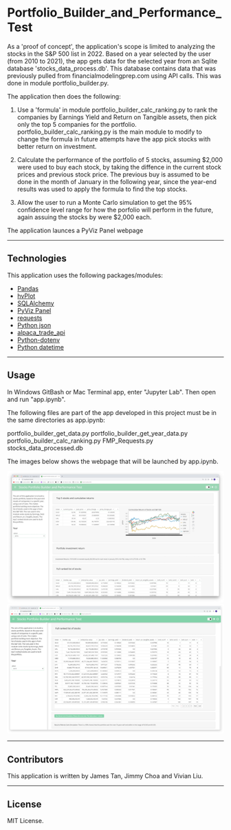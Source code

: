 # Portfolio_Builder_and_Performance_Test

As a 'proof of concept', the application's scope is limited to analyzing the stocks in the S&P 500 list in 2022. Based on a year selected by the user (from 2010 to 2021), the app gets data for the selected year from an Sqlite database 'stocks_data_process.db'. This database contains data that was previously pulled from financialmodelingprep.com using API calls. This was done in module portfolio_builder.py.

The application then does the following:

1. Use a 'formula' in module portfolio_builder_calc_ranking.py to rank the companies by Earnings Yield and Return on Tangible assets, then pick only the top 5 companies for the portfolio. portfolio_builder_calc_ranking.py is the main module to modify to change the formula in future attempts have the app pick stocks with better return on investment.

2. Calculate the performance of the portfolio of 5 stocks, assuming $2,000 were used to buy each stock, by taking the diffence in the current stock prices and previous stock price. The previous buy is assumed to be done in the month of January in the following year, since the year-end results was used to apply the formula to find the top stocks.

3. Allow the user to run a Monte Carlo simulation to get the 95% confidence level range for how the porfolio will perform in the future, again assuing the stocks by were $2,000 each.

The application launces a PyViz Panel webpage

---

## Technologies

This application uses the following packages/modules:

* [Pandas](https://github.com/pandas-dev/pandas)
* [hvPlot](https://hvplot.holoviz.org)
* [SQLAlchemy](https://www.sqlalchemy.org/)
* [PyViz Panel](https://panel.holoviz.org/index.html)
* [requests](https://pypi.org/project/requests/)
* [Python json](https://docs.python.org/3/library/json.html)
* [alpaca_trade_api](https://alpaca.markets/deprecated/docs/api-documentation/)
* [Python-dotenv](https://pypi.org/project/python-dotenv/)
* [Python datetime](https://docs.python.org/3/library/datetime.html)

---

## Usage

In Windows GitBash or Mac Terminal app, enter "Jupyter Lab". Then open and run "app.ipynb".

The following files are part of the app developed in this project must be in the same directories as app.ipynb:

portfolio_builder_get_data.py
portfolio_builder_get_year_data.py
portfolio_builder_calc_ranking.py
FMP_Requests.py
stocks_data_processed.db

The images below shows the webpage that will be launched by app.ipynb.

![application GUI](images/image1.png)
![application GUI](images/image2.png)

---

## Contributors

This application is written by James Tan, Jimmy Choa and Vivian Liu.

---

## License

MIT License.